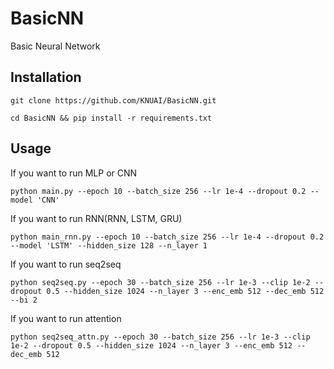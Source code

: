 # BasicNN
Basic Neural Network
## Installation
```
git clone https://github.com/KNUAI/BasicNN.git
```
```
cd BasicNN && pip install -r requirements.txt
```
## Usage
If you want to run MLP or CNN
```
python main.py --epoch 10 --batch_size 256 --lr 1e-4 --dropout 0.2 --model 'CNN'
```
If you want to run RNN(RNN, LSTM, GRU)
```
python main_rnn.py --epoch 10 --batch_size 256 --lr 1e-4 --dropout 0.2 --model 'LSTM' --hidden_size 128 --n_layer 1
```
If you want to run seq2seq
```
python seq2seq.py --epoch 30 --batch_size 256 --lr 1e-3 --clip 1e-2 --dropout 0.5 --hidden_size 1024 --n_layer 3 --enc_emb 512 --dec_emb 512 --bi 2
```
If you want to run attention
```
python seq2seq_attn.py --epoch 30 --batch_size 256 --lr 1e-3 --clip 1e-2 --dropout 0.5 --hidden_size 1024 --n_layer 3 --enc_emb 512 --dec_emb 512
```